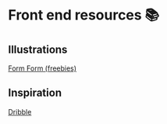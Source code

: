 # Front end resources 📚

## Illustrations

[Form Form (freebies)](https://www.formfrom.design/product/connect-play)

## Inspiration

[Dribble](https://dribbble.com/)
